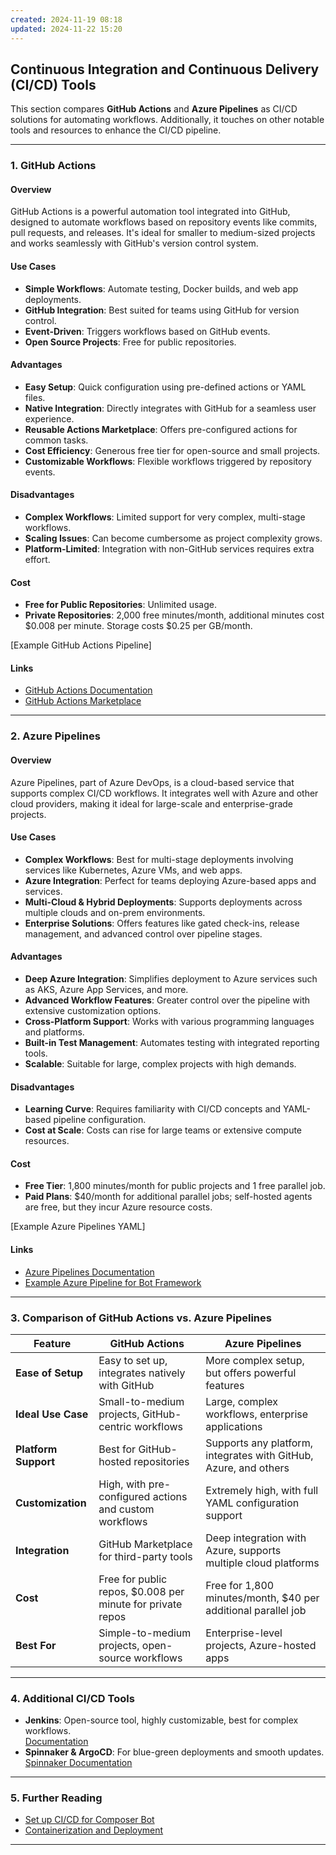 ```yaml
---
created: 2024-11-19 08:18
updated: 2024-11-22 15:20
---
```

## **Continuous Integration and Continuous Delivery (CI/CD) Tools**

This section compares **GitHub Actions** and **Azure Pipelines** as CI/CD solutions for automating workflows. Additionally, it touches on other notable tools and resources to enhance the CI/CD pipeline.

---

### **1. GitHub Actions**

#### **Overview**

GitHub Actions is a powerful automation tool integrated into GitHub, designed to automate workflows based on repository events like commits, pull requests, and releases. It's ideal for smaller to medium-sized projects and works seamlessly with GitHub's version control system.

#### **Use Cases**

- **Simple Workflows**: Automate testing, Docker builds, and web app deployments.
- **GitHub Integration**: Best suited for teams using GitHub for version control.
- **Event-Driven**: Triggers workflows based on GitHub events.
- **Open Source Projects**: Free for public repositories.

#### **Advantages**

- **Easy Setup**: Quick configuration using pre-defined actions or YAML files.
- **Native Integration**: Directly integrates with GitHub for a seamless user experience.
- **Reusable Actions Marketplace**: Offers pre-configured actions for common tasks.
- **Cost Efficiency**: Generous free tier for open-source and small projects.
- **Customizable Workflows**: Flexible workflows triggered by repository events.

#### **Disadvantages**

- **Complex Workflows**: Limited support for very complex, multi-stage workflows.
- **Scaling Issues**: Can become cumbersome as project complexity grows.
- **Platform-Limited**: Integration with non-GitHub services requires extra effort.

#### **Cost**

- **Free for Public Repositories**: Unlimited usage.
- **Private Repositories**: 2,000 free minutes/month, additional minutes cost $0.008 per minute. Storage costs $0.25 per GB/month.

[Example GitHub Actions Pipeline]

#### **Links**

- [GitHub Actions Documentation](https://docs.github.com/en/actions)
- [GitHub Actions Marketplace](https://github.com/marketplace?type=actions)

---

### **2. Azure Pipelines**

#### **Overview**

Azure Pipelines, part of Azure DevOps, is a cloud-based service that supports complex CI/CD workflows. It integrates well with Azure and other cloud providers, making it ideal for large-scale and enterprise-grade projects.

#### **Use Cases**

- **Complex Workflows**: Best for multi-stage deployments involving services like Kubernetes, Azure VMs, and web apps.
- **Azure Integration**: Perfect for teams deploying Azure-based apps and services.
- **Multi-Cloud & Hybrid Deployments**: Supports deployments across multiple clouds and on-prem environments.
- **Enterprise Solutions**: Offers features like gated check-ins, release management, and advanced control over pipeline stages.

#### **Advantages**

- **Deep Azure Integration**: Simplifies deployment to Azure services such as AKS, Azure App Services, and more.
- **Advanced Workflow Features**: Greater control over the pipeline with extensive customization options.
- **Cross-Platform Support**: Works with various programming languages and platforms.
- **Built-in Test Management**: Automates testing with integrated reporting tools.
- **Scalable**: Suitable for large, complex projects with high demands.

#### **Disadvantages**

- **Learning Curve**: Requires familiarity with CI/CD concepts and YAML-based pipeline configuration.
- **Cost at Scale**: Costs can rise for large teams or extensive compute resources.

#### **Cost**

- **Free Tier**: 1,800 minutes/month for public projects and 1 free parallel job.
- **Paid Plans**: $40/month for additional parallel jobs; self-hosted agents are free, but they incur Azure resource costs.

[Example Azure Pipelines YAML]

#### **Links**

- [Azure Pipelines Documentation](https://learn.microsoft.com/en-us/azure/devops/pipelines/)
- [Example Azure Pipeline for Bot Framework](https://learn.microsoft.com/en-us/composer/how-to-cicd)

---

### **3. Comparison of GitHub Actions vs. Azure Pipelines**

|**Feature**|**GitHub Actions**|**Azure Pipelines**|
|---|---|---|
|**Ease of Setup**|Easy to set up, integrates natively with GitHub|More complex setup, but offers powerful features|
|**Ideal Use Case**|Small-to-medium projects, GitHub-centric workflows|Large, complex workflows, enterprise applications|
|**Platform Support**|Best for GitHub-hosted repositories|Supports any platform, integrates with GitHub, Azure, and others|
|**Customization**|High, with pre-configured actions and custom workflows|Extremely high, with full YAML configuration support|
|**Integration**|GitHub Marketplace for third-party tools|Deep integration with Azure, supports multiple cloud platforms|
|**Cost**|Free for public repos, $0.008 per minute for private repos|Free for 1,800 minutes/month, $40 per additional parallel job|
|**Best For**|Simple-to-medium projects, open-source workflows|Enterprise-level projects, Azure-hosted apps|

---

### **4. Additional CI/CD Tools**

- **Jenkins**: Open-source tool, highly customizable, best for complex workflows.  
    [Documentation](https://www.jenkins.io/doc/)
- **Spinnaker & ArgoCD**: For blue-green deployments and smooth updates.  
    [Spinnaker Documentation](https://www.spinnaker.io/)

---

### **5. Further Reading**

- [Set up CI/CD for Composer Bot](https://learn.microsoft.com/en-us/composer/how-to-cicd)
- [Containerization and Deployment](#)

---

